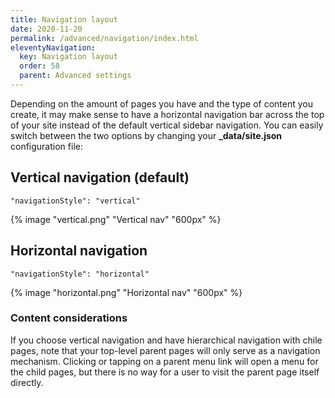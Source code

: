 ```yaml
---
title: Navigation layout 
date: 2020-11-20
permalink: /advanced/navigation/index.html
eleventyNavigation:
  key: Navigation layout 
  order: 58
  parent: Advanced settings 
---
```


Depending on the amount of pages you have and the type of content you create, it may make sense to have a horizontal navigation bar across the top of your site instead of the default vertical sidebar navigation. You can easily switch between the two options by changing your **_data/site.json** configuration file:


## Vertical navigation (default)

```
"navigationStyle": "vertical"
```
{% image "vertical.png" "Vertical nav" "600px" %}

## Horizontal navigation

```
"navigationStyle": "horizontal"
```

{% image "horizontal.png" "Horizontal nav" "600px" %}

### Content considerations

If you choose vertical navigation and have hierarchical navigation with chile pages, note that your top-level parent pages will only serve as a navigation mechanism. Clicking or tapping on a parent menu link will open a menu for the child pages, but there is no way for a user to visit the parent page itself directly.